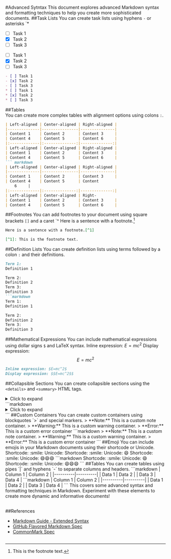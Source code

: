 #Advanced Sytntax
This document explores advanced Markdown syntax and formatting techniques to help you create more sophisticated documents.
##Task Lists
You can create task lists using hyphens `-` or asterisks `*
- [ ] Task 1
- [x] Task 2
- [ ] Task 3
* [ ] Task 1
* [x] Task 2
* [ ] Task 3
```markdown
- [ ] Task 1
- [x] Task 2
- [ ] Task 3
* [ ] Task 1
* [x] Task 2
* [ ] Task 3
```
##Tables    
You can create more complex tables with alignment options using colons `:`. 
```markdown
| Left-aligned | Center-aligned | Right-aligned |
|--------------|----------------|---------------|
| Content 1    | Content 2      | Content 3     |
| Content 4    | Content 5      | Content 6     |
|:-------------|:--------------:|--------------:|
| Left-aligned | Center-aligned | Right-aligned |
| Content 1    | Content 2      | Content 3     |
| Content 4    | Content 5      | Content 6     |
``` markdown
| Left-aligned | Center-aligned | Right-aligned |
|--------------|----------------|---------------|
| Content 1    | Content 2      | Content 3     |
| Content 4    | Content 5      | Content
    6     |
|:-------------|:--------------:|--------------:|
| Left-aligned | Center-aligned | Right-
| Content 1    | Content 2      | Content 3     |
| Content 4    | Content 5      | Content 6     |
```
##Footnotes
You can add footnotes to your document using square brackets `[]` and a caret `^
Here is a sentence with a footnote.[^1]

[^1]: This is the footnote text.
```markdown
Here is a sentence with a footnote.[^1]

[^1]: This is the footnote text.
```
##Definition Lists
You can create definition lists using terms followed by a colon `:` and their definitions.
```markdown
Term 1:
Definition 1

Term 2:
Definition 2
Term 3:
Definition 3
```markdown
Term 1:
Definition 1

Term 2:
Definition 2
Term 3:
Definition 3
```
##Mathematical Expressions
You can include mathematical expressions using dollar signs `$` and LaTeX syntax.
Inline expression: $E=mc^2$
Display expression: $$E=mc^2$$
```markdown
Inline expression: $E=mc^2$
Display expression: $$E=mc^2$$ 
```
##Collapsible Sections
You can create collapsible sections using the `<details>` and `<summary>` HTML tags.
<details>
<summary>Click to expand</summary>
This is the collapsible content.
</details>
```markdown
<details>
<summary>Click to expand</summary>
This is the collapsible content.
</details>
```
##Custom Containers
You can create custom containers using blockquotes `>` and special markers.
> **Note:** This is a custom note container.
> **Warning:** This is a custom warning container.
> **Error:** This is a custom error container
```markdown
> **Note:** This is a custom note container.
> **Warning:** This is a custom warning container.
> **Error:** This is a custom error container
```
##Emoji
You can include emojis in your Markdown documents using their shortcode or Unicode.
Shortcode: :smile:
Unicode: Shortcode: :smile:
Unicode: 😄
Shortcode: :smile:
Unicode: 
    😄😄😄
```markdown
Shortcode: :smile:
Unicode: 😄
Shortcode: :smile:
Unicode: 
    😄😄😄
```
##Tables
You can create tables using pipes `|` and hyphens `-` to separate columns and headers.      
```markdown
| Column 1 | Column 2 |
|----------|----------|
| Data 1   | Data 2   |
| Data 3   | Data 4   |
```markdown
| Column 1 | Column 2 |
|----------|----------|
| Data 1   | Data 2   |
| Data 3   | Data 4   |
```
This covers some advanced syntax and formatting techniques in Markdown. Experiment with these elements to create more dynamic and informative documents!

##
##References
- [Markdown Guide - Extended Syntax](https://www.markdownguide.org/extended-syntax/)
- [GitHub Flavored Markdown Spec](https://github.github.com/gfm/)
- [CommonMark Spec](https://commonmark.org/spec/)
##
##